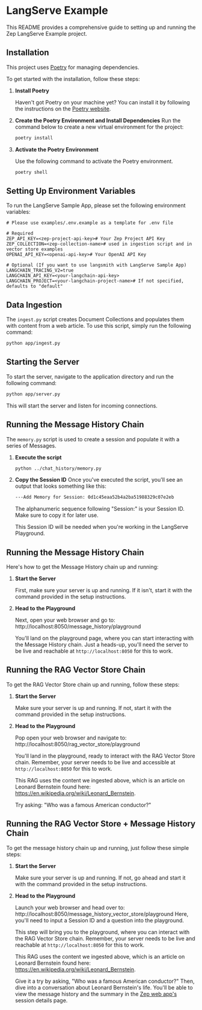 # LangServe Example

This README provides a comprehensive guide to setting up and running the Zep LangServe Example project.

## Installation

This project uses [Poetry](https://python-poetry.org/) for managing dependencies.

To get started with the installation, follow these steps:

1. **Install Poetry**

   Haven't got Poetry on your machine yet? You can install it by following the instructions on the [Poetry website](https://python-poetry.org/docs/#installation).

2. **Create the Poetry Environment and Install Dependencies**
    Run the command below to create a new virtual environment for the project:
    ```bash
    poetry install
    ```

3. **Activate the Poetry Environment**

    Use the following command to activate the Poetry environment.
    ```bash
    poetry shell
    ```


## Setting Up Environment Variables

To run the LangServe Sample App, please set the following environment variables:

```dotenv
# Please use examples/.env.example as a template for .env file

# Required
ZEP_API_KEY=<zep-project-api-key># Your Zep Project API Key
ZEP_COLLECTION=<zep-collection-name># used in ingestion script and in vector store examples
OPENAI_API_KEY=<openai-api-key># Your OpenAI API Key

# Optional (If you want to use langsmith with LangServe Sample App)
LANGCHAIN_TRACING_V2=true
LANGCHAIN_API_KEY=<your-langchain-api-key>
LANGCHAIN_PROJECT=<your-langchain-project-name># If not specified, defaults to "default"
```

## Data Ingestion

The `ingest.py` script creates Document Collections and populates them with content from a web article. To use this script, simply run the following command:

```bash
python app/ingest.py
```

## Starting the Server

To start the server, navigate to the application directory and run the following command:

```bash
python app/server.py
```

This will start the server and listen for incoming connections.

## Running the Message History Chain

The `memory.py` script is used to create a session and populate it with a series of Messages.

1. **Execute the script**

   ```bash
   python ../chat_history/memory.py
   ```

2. **Copy the Session ID**
   Once you've executed the script, you'll see an output that looks something like this:

   ```bash
   ---Add Memory for Session: 0d1c45eaa52b4a2ba51988329c07e2eb
   ```
   The alphanumeric sequence following "Session:" is your Session ID. Make sure to copy it for later use.

   This Session ID will be needed when you're working in the LangServe Playground.


## Running the Message History Chain

Here's how to get the Message History chain up and running:

1. **Start the Server**

   First, make sure your server is up and running. If it isn't, start it with the command provided in the setup instructions.

2. **Head to the Playground**

   Next, open your web browser and go to:
   http://localhost:8050/message_history/playground

   You'll land on the playground page, where you can start interacting with the Message History chain. 
   Just a heads-up, you'll need the server to be live and reachable at `http://localhost:8050` for this to work.

## Running the RAG Vector Store Chain

To get the RAG Vector Store chain up and running, follow these steps:

1. **Start the Server**

   Make sure your server is up and running. If not, start it with the command provided in the setup instructions.

2. **Head to the Playground**

   Pop open your web browser and navigate to:
   http://localhost:8050/rag_vector_store/playground

   You'll land in the playground, ready to interact with the RAG Vector Store chain. Remember, your server needs to be live and accessible at `http://localhost:8050` for this to work.

   This RAG uses the content we ingested above, which is an article on Leonard Bernstein found here: https://en.wikipedia.org/wiki/Leonard_Bernstein.

   Try asking: "Who was a famous American conductor?"

## Running the RAG Vector Store + Message History Chain

To get the message history chain up and running, just follow these simple steps:

1. **Start the Server**

   Make sure your server is up and running. If not, go ahead and start it with the command provided in the setup instructions.

2. **Head to the Playground**

   Launch your web browser and head over to:
   http://localhost:8050/message_history_vector_store/playground
   Here, you'll need to input a Session ID and a question into the playground.

   This step will bring you to the playground, where you can interact with the RAG Vector Store chain. Remember, your server needs to be live and reachable at `http://localhost:8050` for this to work.

   This RAG uses the content we ingested above, which is an article on Leonard Bernstein found here: https://en.wikipedia.org/wiki/Leonard_Bernstein.

   Give it a try by asking, "Who was a famous American conductor?" Then, dive into a conversation about Leonard Bernstein's life. You'll be able to view the message history and the summary in the [Zep web app's](https://app.getzep.com/) session details page.
